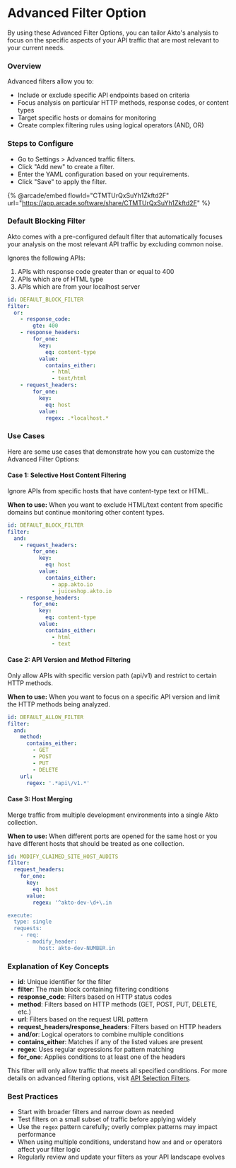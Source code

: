 # Advanced Filter Option

By using these Advanced Filter Options, you can tailor Akto's analysis to focus on the specific aspects of your API traffic that are most relevant to your current needs.

### Overview

Advanced filters allow you to:

* Include or exclude specific API endpoints based on criteria
* Focus analysis on particular HTTP methods, response codes, or content types
* Target specific hosts or domains for monitoring
* Create complex filtering rules using logical operators (AND, OR)

### Steps to Configure

* Go to Settings > Advanced traffic filters.
* Click "Add new" to create a filter.
* Enter the YAML configuration based on your requirements.
* Click "Save" to apply the filter.

{% @arcade/embed flowId="CTMTUrQxSuYh1Zkftd2F" url="https://app.arcade.software/share/CTMTUrQxSuYh1Zkftd2F" %}

### Default Blocking Filter

Akto comes with a pre-configured default filter that automatically focuses your analysis on the most relevant API traffic by excluding common noise.

Ignores the following APIs:

1. APIs with response code greater than or equal to 400
2. APIs which are of HTML type
3. APIs which are from your localhost server

```yaml
id: DEFAULT_BLOCK_FILTER
filter:
  or:
    - response_code:
        gte: 400
    - response_headers:
        for_one:
          key:
            eq: content-type
          value:
            contains_either:
              - html
              - text/html
    - request_headers:
        for_one:
          key:
            eq: host
          value:
            regex: .*localhost.*
```

### Use Cases

Here are some use cases that demonstrate how you can customize the Advanced Filter Options:

#### Case 1: Selective Host Content Filtering

Ignore APIs from specific hosts that have content-type text or HTML.

**When to use:** When you want to exclude HTML/text content from specific domains but continue monitoring other content types.

```yaml
id: DEFAULT_BLOCK_FILTER
filter:
  and:
    - request_headers:
        for_one:
          key:
            eq: host
          value:
            contains_either:
              - app.akto.io
              - juiceshop.akto.io
    - response_headers:
        for_one:
          key:
            eq: content-type
          value:
            contains_either:
              - html
              - text
```

#### Case 2: API Version and Method Filtering

Only allow APIs with specific version path (api/v1) and restrict to certain HTTP methods.

**When to use:** When you want to focus on a specific API version and limit the HTTP methods being analyzed.

```yaml
id: DEFAULT_ALLOW_FILTER
filter:
  and:
    method:
      contains_either:
        - GET
        - POST
        - PUT
        - DELETE
    url:
      regex: '.*api\/v1.*'
```

#### Case 3: Host Merging

Merge traffic from multiple development environments into a single Akto collection.

**When to use:** When different ports are opened for the same host or you have different hosts that should be treated as one collection.

```yaml
id: MODIFY_CLAIMED_SITE_HOST_AUDITS
filter:
  request_headers:
    for_one:
      key:
        eq: host
      value:
        regex: '^akto-dev-\d+\.in

execute:
  type: single
  requests:
    - req:
      - modify_header:
          host: akto-dev-NUMBER.in
```

### Explanation of Key Concepts

* **id**: Unique identifier for the filter
* **filter**: The main block containing filtering conditions
* **response\_code**: Filters based on HTTP status codes
* **method**: Filters based on HTTP methods (GET, POST, PUT, DELETE, etc.)
* **url**: Filters based on the request URL pattern
* **request\_headers/response\_headers**: Filters based on HTTP headers
* **and/or**: Logical operators to combine multiple conditions
* **contains\_either**: Matches if any of the listed values are present
* **regex**: Uses regular expressions for pattern matching
* **for\_one**: Applies conditions to at least one of the headers

This filter will only allow traffic that meets all specified conditions. For more details on advanced filtering options, visit [API Selection Filters](../../test-editor/concepts/test-yaml-syntax-detailed/api-selection-filters.md).

### Best Practices

* Start with broader filters and narrow down as needed
* Test filters on a small subset of traffic before applying widely
* Use the `regex` pattern carefully; overly complex patterns may impact performance
* When using multiple conditions, understand how `and` and `or` operators affect your filter logic
* Regularly review and update your filters as your API landscape evolves

